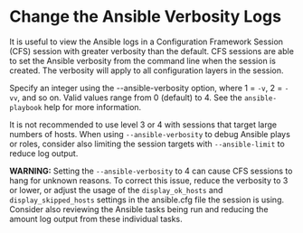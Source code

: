 # Change the Ansible Verbosity Logs

It is useful to view the Ansible logs in a Configuration Framework Session \(CFS\) session with greater verbosity than the default. CFS sessions are able to set the Ansible verbosity from the command line when the session is created. The verbosity will apply to all configuration layers in the session.

Specify an integer using the --ansible-verbosity option, where 1 = `-v`, 2 = `-vv`, and so on. Valid values range from 0 \(default\) to 4. See the `ansible-playbook` help for more information.

It is not recommended to use level 3 or 4 with sessions that target large numbers of hosts. When using `--ansible-verbosity` to debug Ansible plays or roles, consider also limiting the session targets with `--ansible-limit` to reduce log output.

**WARNING:** Setting the `--ansible-verbosity` to 4 can cause CFS sessions to hang for unknown reasons. To correct this issue, reduce the verbosity to 3 or lower, or adjust the usage of the `display_ok_hosts` and `display_skipped_hosts` settings in the ansible.cfg file the session is using. Consider also reviewing the Ansible tasks being run and reducing the amount log output from these individual tasks.

